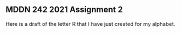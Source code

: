 ## MDDN 242 2021 Assignment 2

Here is a draft of the letter R that I have just created for my alphabet.